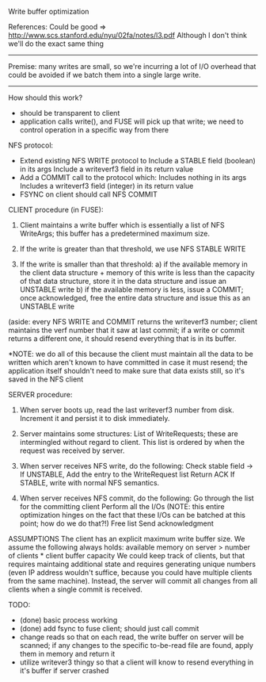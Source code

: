 Write buffer optimization

References:
Could be good => http://www.scs.stanford.edu/nyu/02fa/notes/l3.pdf
Although I don't think we'll do the exact same thing

-----
Premise: many writes are small, so we're incurring a lot of I/O overhead that could be avoided if we batch them into a single large write.

-----
How should this work?
 - should be transparent to client
 - application calls write(), and FUSE will pick up that write; we need to control
   operation in a specific way from there

NFS protocol:
 - Extend existing NFS WRITE protocol to
   Include a STABLE field (boolean) in its args
   Include a writeverf3 field in its return value
 - Add a COMMIT call to the protocol which:
   Includes nothing in its args
   Includes a writeverf3 field (integer) in its return value
 - FSYNC on client should call NFS COMMIT
 
CLIENT procedure (in FUSE):
  1. Client maintains a write buffer which is essentially a list of NFS WriteArgs; this
     buffer has a predetermined maximum size.

  2. If the write is greater than that threshold, we use NFS STABLE WRITE

  3. If the write is smaller than that threshold:
     a) if the available memory in the client data structure + memory of this write
     	is less than the capacity of that data structure, store it in the data structure
	and issue an UNSTABLE write
     b) if the available memory is less, issue a COMMIT; once acknowledged, free the
     	entire data structure and issue this as an UNSTABLE write

  (aside: every NFS WRITE and COMMIT returns the writeverf3 number;
  	  client maintains the verf number
  	  that it saw at last commit; if a write or commit returns a different one,
	  it should resend everything that is in its buffer.

  *NOTE: we do all of this because the client must maintain all the data to be
  	 written which aren't known to have committed in case it must resend;
	 the application itself shouldn't need to make sure that data exists
	 still, so it's saved in the NFS client

SERVER procedure:
  1. When server boots up, read the last writeverf3 number from disk.
     Increment it and persist it to disk immediately.
     
  2. Server maintains some structures:
     List of WriteRequests; these are intermingled without regard to client.
     This list is ordered by when the request was received by server.

  3. When server receives NFS write, do the following:
     Check stable field ->
       If UNSTABLE,
         Add the entry to the WriteRequest list
         Return ACK
       If STABLE, write with normal NFS semantics.

  4. When server receives NFS commit, do the following:
     Go through the list for the committing client
     Perform all the I/Os (NOTE: this entire optimization hinges on the fact
     	     	     	  	 that these I/Os can be batched at this point;
				 how do we do that?!)
     Free list
     Send acknowledgment

ASSUMPTIONS
  The client has an explicit maximum write buffer size.
  We assume the following always holds:
     available memory on server > number of clients * client buffer capacity
  We could keep track of clients, but that requires maintaing additional state and
  requires generating unique numbers (even IP address wouldn't suffice, because you
  could have multiple clients from the same machine). Instead, the server will
  commit all changes from all clients when a single commit is received.


TODO:
 - (done) basic process working
 - (done) add fsync to fuse client; should just call commit
 - change reads so that on each read, the write buffer on server will be scanned; if any changes to the specific to-be-read file are found, apply them in memory and return it
 - utilize writever3 thingy so that a client will know to resend everything in it's buffer if server crashed
